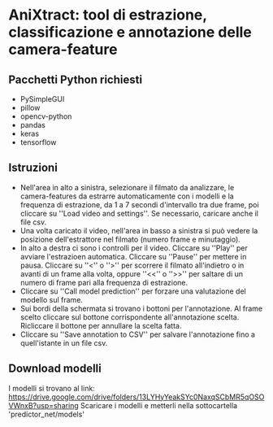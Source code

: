 # AniXtract: tool di estrazione, classificazione e annotazione delle camera-feature

## Pacchetti Python richiesti
 - PySimpleGUI
 - pillow
 - opencv-python
 - pandas
 - keras
 - tensorflow

## Istruzioni

 - Nell'area in alto a sinistra, selezionare il filmato da analizzare, le camera-features da estrarre automaticamente con i modelli e la frequenza
di estrazione, da 1 a 7 secondi d'intervallo tra due frame, poi cliccare su ''Load video and settings''. Se necessario, caricare anche il file csv.
 - Una volta caricato il video, nell'area in basso a sinistra si può vedere la posizione dell'estrattore nel filmato (numero frame e minutaggio).
 - In alto a destra ci sono i controlli per il video. Cliccare su ''Play'' per avviare l'estrazioen automatica. Cliccare su ''Pause'' per mettere in pausa.
 Cliccare su ''<'' o ''>'' per scorrere il filmato all'indietro o in avanti di un frame alla volta, oppure ''<<'' o ''>>'' per saltare di un numero
 di frame pari alla frequenza di estrazione.
 - Cliccare su ''Call model prediction'' per forzare una valutazione del modello sul frame.
 - Sui bordi della schermata si trovano i bottoni per l'annotazione. Al frame scelto cliccare sul bottone corrispondente all'annotazione scelta. Ricliccare
 il bottone per annullare la scelta fatta.
 - Cliccare su ''Save annotation to CSV'' per salvare l'annotazione fino a quell'istante in un file csv.

## Download modelli
I modelli si trovano al link: https://drive.google.com/drive/folders/13LYHyYeakSYc0NaxqSCbMR5qOSOVWnxB?usp=sharing
Scaricare i modelli e metterli nella sottocartella 'predictor_net/models'
